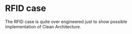 # RFID case

The RFID case is quite over engineered just to show possible implementation of Clean Architecture.